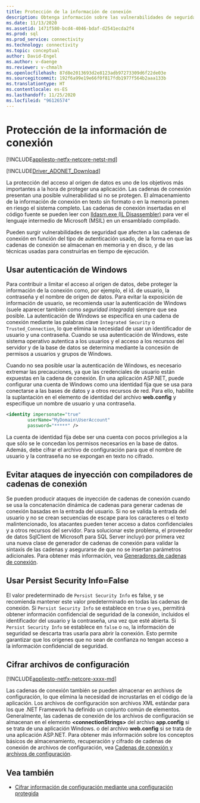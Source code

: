 ```yaml
---
title: Protección de la información de conexión
description: Obtenga información sobre las vulnerabilidades de seguridad en las cadenas de conexión, que pueden surgir debido a cómo se construyen y conservan las cadenas de conexión y el tipo de autenticación.
ms.date: 11/13/2020
ms.assetid: 1471f580-bcd4-4046-bdaf-d2541ecda2f4
ms.prod: sql
ms.prod_service: connectivity
ms.technology: connectivity
ms.topic: conceptual
author: David-Engel
ms.author: v-daenge
ms.reviewer: v-chmalh
ms.openlocfilehash: 87d8e2013693d2e8123adb97273309d6f22de03e
ms.sourcegitcommit: 192f6a99e19e66f0f817fdb1977f564b2aaa133b
ms.translationtype: HT
ms.contentlocale: es-ES
ms.lasthandoff: 11/25/2020
ms.locfileid: "96126574"
---
```

# <a name="protecting-connection-information"></a>Protección de la información de conexión

[!INCLUDE[appliesto-netfx-netcore-netst-md](../../includes/appliesto-netfx-netcore-netst-md.md)]

[!INCLUDE[Driver_ADONET_Download](../../includes/driver_adonet_download.md)]

La protección del acceso al origen de datos es uno de los objetivos más importantes a la hora de proteger una aplicación. Las cadenas de conexión presentan una posible vulnerabilidad si no se protegen. El almacenamiento de la información de conexión en texto sin formato o en la memoria ponen en riesgo el sistema completo. Las cadenas de conexión insertadas en el código fuente se pueden leer con [Ildasm.exe (IL Disassembler)](/dotnet/docs/framework/tools/ildasm-exe-il-disassembler.md) para ver el lenguaje intermedio de Microsoft (MSIL) en un ensamblado compilado.

Pueden surgir vulnerabilidades de seguridad que afecten a las cadenas de conexión en función del tipo de autenticación usado, de la forma en que las cadenas de conexión se almacenan en memoria y en disco, y de las técnicas usadas para construirlas en tiempo de ejecución.

## <a name="use-windows-authentication"></a>Usar autenticación de Windows

Para contribuir a limitar el acceso al origen de datos, debe proteger la información de la conexión como, por ejemplo, el id. de usuario, la contraseña y el nombre de origen de datos. Para evitar la exposición de información de usuario, se recomienda usar la autenticación de Windows (suele aparecer también como *seguridad integrada*) siempre que sea posible. La autenticación de Windows se especifica en una cadena de conexión mediante las palabras clave `Integrated Security` o `Trusted_Connection`, lo que elimina la necesidad de usar un identificador de usuario y una contraseña. Cuando se usa autenticación de Windows, este sistema operativo autentica a los usuarios y el acceso a los recursos del servidor y de la base de datos se determina mediante la concesión de permisos a usuarios y grupos de Windows.

Cuando no sea posible usar la autenticación de Windows, es necesario extremar las precauciones, ya que las credenciales de usuario están expuestas en la cadena de conexión. En una aplicación ASP.NET, puede configurar una cuenta de Windows como una identidad fija que se usa para conectarse a las bases de datos y a otros recursos de red. Para ello, habilite la suplantación en el elemento de identidad del archivo **web.config** y especifique un nombre de usuario y una contraseña.

```xml  
<identity impersonate="true"
        userName="MyDomain\UserAccount"
        password="*****" />  
```  

La cuenta de identidad fija debe ser una cuenta con pocos privilegios a la que sólo se le concedan los permisos necesarios en la base de datos. Además, debe cifrar el archivo de configuración para que el nombre de usuario y la contraseña no se expongan en texto no cifrado.

## <a name="avoid-injection-attacks-with-connection-string-builders"></a>Evitar ataques de inyección con compiladores de cadenas de conexión

Se pueden producir ataques de inyección de cadenas de conexión cuando se usa la concatenación dinámica de cadenas para generar cadenas de conexión basadas en la entrada del usuario. Si no se valida la entrada del usuario y no se crean secuencias de escape para los caracteres o el texto malintencionado, los atacantes pueden tener acceso a datos confidenciales y a otros recursos del servidor. Para solucionar este problema, el proveedor de datos SqlClient de Microsoft para SQL Server incluyó por primera vez una nueva clase de generador de cadenas de conexión para validar la sintaxis de las cadenas y asegurarse de que no se insertan parámetros adicionales. Para obtener más información, vea [Generadores de cadenas de conexión](connection-string-builders.md).

## <a name="use-persist-security-infofalse"></a>Usar Persist Security Info=False

El valor predeterminado de `Persist Security Info` es false, y se recomienda mantener este valor predeterminado en todas las cadenas de conexión. Si `Persist Security Info` se establece en `true` o `yes`, permitirá obtener información confidencial de seguridad de la conexión, incluidos el identificador del usuario y la contraseña, una vez que esté abierta. Si `Persist Security Info` se establece en `false` o `no`, la información de seguridad se descarta tras usarla para abrir la conexión. Esto permite garantizar que los orígenes que no sean de confianza no tengan acceso a la información confidencial de seguridad.

## <a name="encrypt-configuration-files"></a>Cifrar archivos de configuración

[!INCLUDE[appliesto-netfx-netcore-xxxx-md](../../includes/appliesto-netfx-netcore-xxxx-md.md)]

Las cadenas de conexión también se pueden almacenar en archivos de configuración, lo que elimina la necesidad de incrustarlas en el código de la aplicación. Los archivos de configuración son archivos XML estándar para los que .NET Framework ha definido un conjunto común de elementos. Generalmente, las cadenas de conexión de los archivos de configuración se almacenan en el elemento **\<connectionStrings>** del archivo **app.config** si se trata de una aplicación Windows. o del archivo **web.config** si se trata de una aplicación ASP.NET. Para obtener más información sobre los conceptos básicos de almacenamiento, recuperación y cifrado de cadenas de conexión de archivos de configuración, vea [Cadenas de conexión y archivos de configuración](connection-strings-and-configuration-files.md).

## <a name="see-also"></a>Vea también

- [Cifrar información de configuración mediante una configuración protegida](/previous-versions/aspnet/53tyfkaw(v=vs.100))
